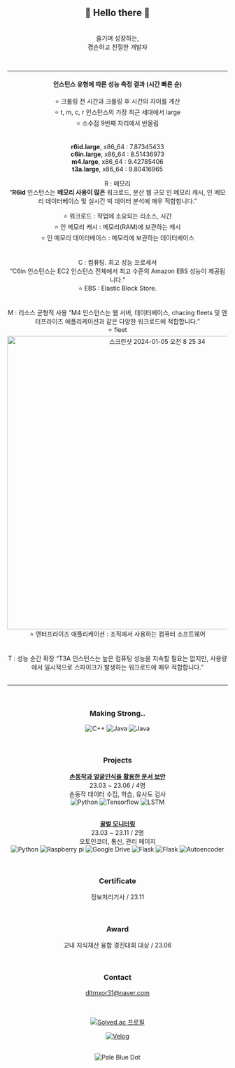 <div align="center">
  <h2>👋 Hello there 👋</h2>
  
  
  <br>즐기며 성장하는,
  <br>겸손하고 친절한 개발자
  

  <br>

  -----

  <h4>인스턴스 유형에 따른 성능 측정 결과 (시간 빠른 순)</h4>
  ⭐️ 크롤링 전 시간과 크롤링 후 시간의 차이를 계산<br>
  ⭐️ t, m, c, r 인스턴스의 가장 최근 세대에서 large<br>
  ⭐️ 소수점 9번째 자리에서 반올림<br><br>

  **r6id.large**, x86_64 : 7.87345433<br>
  **c6in.large**, x86_64 : 8.51436973<br>
  **m4.large**, x86_64 : 9.42785406<br>
  **t3a.large**, x86_64 : 9.80416965<br>

  R : 메모리<br>
  “**R6id** 인스턴스는 **메모리 사용이 많은** 워크로드, 분산 웹 규모 인 메모리 캐시, 인 메모리 데이터베이스 및 실시간 빅 데이터 분석에 매우 적합합니다.”<br>

  ⭐️ 워크로드 : 작업에 소요되는 리소스, 시간<br>
  ⭐️ 인 메모리 캐시 : 메모리(RAM)에 보관하는 캐시<br>
  ⭐️ 인 메모리 데이터베이스 : 메모리에 보관하는 데이터베이스<br><br>

  C : 컴퓨팅. 최고 성능 프로세서<br>
  “C6in 인스턴스는 EC2 인스턴스 전체에서 최고 수준의 Amazon EBS 성능이 제공됩니다.”<br>
  ⭐️ EBS : Elastic Block Store.<br><br>

  M : 리소스 균형적 사용
  ”M4 인스턴스는 웹 서버, 데이터베이스, chacing fleets 및 엔터프라이즈 애플리케이션과 같은 다양한 워크로드에 적합합니다.”<br>
  ⭐️ fleet
  <img width="670" alt="스크린샷 2024-01-05 오전 8 25 34" src="https://github.com/seungtoctoc/seungtoctoc/assets/102455571/f8d4b4aa-e82c-499c-b8e5-ae50caa65dcb"><br>
  ⭐️ 엔터프라이즈 애플리케이션 : 조직에서 사용하는 컴퓨터 소프트웨어<br><br>

  T : 성능 순간 확장
  “T3A 인스턴스는 높은 컴퓨팅 성능을 지속할 필요는 없지만, 사용량에서 일시적으로 스파이크가 발생하는 워크로드에 매우 적합합니다.”<br><br>

  -----

  <br><h3>Making Strong..</h3>
  <img src="https://img.shields.io/badge/C++-00599C?style=flat-square&logo=C%2B%2B&logoColor=white" alt="C++"/>
  <img src="https://img.shields.io/badge/Java-1E8CBE?style=flat-square&logo=java&logoColor=white" alt="Java"/>
  <img src="https://img.shields.io/badge/AWS-232F3E?style=flat-square&logo=amazonaws&logoColor=white" alt="Java"/>


  <br><h3>Projects</h3>
  <b><a href="https://github.com/seungtoctoc/HandMotionPassword">손동작과 얼굴인식을 활용한 문서 보안</b></a>
  <br>23.03 ~ 23.06 / 4명
  <br>손동작 데이터 수집, 학습, 유사도 검사
  <br><img src="https://img.shields.io/badge/Python-3776AB?style=flat-square&logo=python&logoColor=white" alt="Python">
  <img src="https://img.shields.io/badge/Tensorflow-FF6F00?style=flat-square&logo=tensorflow&logoColor=white" alt="Tensorflow">
  <img src="https://img.shields.io/badge/LSTM-000000?style=flat-square&logo=&logoColor=white" alt="LSTM">

  <br><b><a href="https://github.com/seungtoctoc/MonitoringBee">꿀벌 모니터링</b></a>
  <br>23.03 ~ 23.11 / 2명
  <br>오토인코더, 통신, 관리 페이지
  <br><img src="https://img.shields.io/badge/Python-3776AB?style=flat-square&logo=python&logoColor=white" alt="Python">
  <img src="https://img.shields.io/badge/Raspberry Pi-A22846?style=flat-square&logo=raspberrypi&logoColor=white" alt="Raspberry pi">
  <img src="https://img.shields.io/badge/Google Drive-4285F4?style=flat-square&logo=googledrive&logoColor=white" alt="Google Drive">
  <img src="https://img.shields.io/badge/Flask-000000?style=flat-square&logo=flask&logoColor=white" alt="Flask"/>
  <img src="https://img.shields.io/badge/Bootstrap-7952B3?style=flat-square&logo=bootstrap&logoColor=white" alt="Flask"/>
  <img src="https://img.shields.io/badge/Autoencoder-000000?style=flat-square&logo=&logoColor=white" alt="Autoencoder"/>


  <br><h3>Certificate</h3>
  정보처리기사 / 23.11


  <br><h3>Award</h3>
  교내 지식재산 융합 경진대회 대상 / 23.06


  <br><h3>Contact</h3>
  dltmxor31@naver.com


  <br><br><a href="https://solved.ac/dltmxor31">
  <img src="http://mazassumnida.wtf/api/v2/generate_badge?boj=dltmxor31" alt="Solved.ac 프로필"/></a>


  <a href="https://velog.io/@seungtoctoc">
  <img src="https://velog-readme-stats.vercel.app/api?name=seungtoctoc" alt="Velog"/></a>

  <br><img src="https://github.com/seungtoctoc/seungtoctoc/assets/102455571/77cdb21e-a19f-43df-8a80-ca68fb5642b1" alt="Pale Blue Dot"> 
</div>
